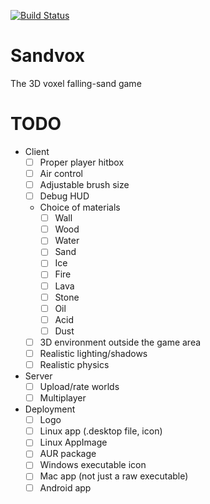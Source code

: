 [![Build Status](https://travis-ci.org/io12/Sandvox.svg?branch=master)](https://travis-ci.org/io12/Sandvox)

# Sandvox

The 3D voxel falling-sand game

# TODO

- Client
  - [ ] Proper player hitbox
  - [ ] Air control
  - [ ] Adjustable brush size
  - [ ] Debug HUD
  - Choice of materials
    - [ ] Wall
    - [ ] Wood
    - [ ] Water
    - [ ] Sand
    - [ ] Ice
    - [ ] Fire
    - [ ] Lava
    - [ ] Stone
    - [ ] Oil
    - [ ] Acid
    - [ ] Dust
  - [ ] 3D environment outside the game area
  - [ ] Realistic lighting/shadows
  - [ ] Realistic physics
- Server
  - [ ] Upload/rate worlds
  - [ ] Multiplayer
- Deployment
  - [ ] Logo
  - [ ] Linux app (.desktop file, icon)
  - [ ] Linux AppImage
  - [ ] AUR package
  - [ ] Windows executable icon
  - [ ] Mac app (not just a raw executable)
  - [ ] Android app
